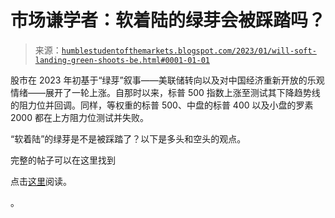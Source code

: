 <!--yml

分类：未分类

日期：2024-05-18 01:34:16

-->

# 市场谦学者：软着陆的绿芽会被踩踏吗？

> 来源：[`humblestudentofthemarkets.blogspot.com/2023/01/will-soft-landing-green-shoots-be.html#0001-01-01`](https://humblestudentofthemarkets.blogspot.com/2023/01/will-soft-landing-green-shoots-be.html#0001-01-01)

股市在 2023 年初基于“绿芽”叙事——美联储转向以及对中国经济重新开放的乐观情绪——展开了一轮上涨。自那时以来，标普 500 指数上涨至测试其下降趋势线的阻力位并回调。同样，等权重的标普 500、中盘的标普 400 以及小盘的罗素 2000 都在上方阻力位测试并失败。

“软着陆”的绿芽是不是被踩踏了？以下是多头和空头的观点。

完整的帖子可以在这里找到

点击[这里](https://humblestudentofthemarkets.com/2023/01/21/will-the-soft-landing-green-shoots-be-trampled/)阅读。

。
